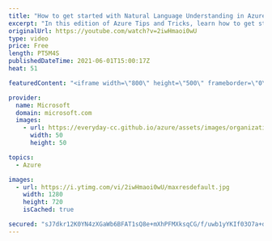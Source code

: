 ```yaml
---
title: "How to get started with Natural Language Understanding in Azure | Azure Tips and Tricks"
excerpt: "In this edition of Azure Tips and Tricks, learn how to get started with Natural Language Understanding in Microsoft Azure.     For more tips and tricks, visit: https://aka.ms/azuretipsandtricks   Get started with 12 months of free services and $200 USD in credit. Create your free account today with Microsoft"
originalUrl: https://youtube.com/watch?v=2iwHmaoi0wU
type: video
price: Free
length: PT5M4S
publishedDateTime: 2021-06-01T15:00:17Z
heat: 51

featuredContent: "<iframe width=\"800\" height=\"500\" frameborder=\"0\" src=\"https://www.youtube.com/embed/2iwHmaoi0wU\" allow=\"accelerometer; autoplay; encrypted-media; gyroscope; picture-in-picture\" allowfullscreen></iframe>"

provider:
  name: Microsoft
  domain: microsoft.com
  images:
    - url: https://everyday-cc.github.io/azure/assets/images/organizations/microsoft.com-50x50.jpg
      width: 50
      height: 50

topics:
  - Azure

images:
  - url: https://i.ytimg.com/vi/2iwHmaoi0wU/maxresdefault.jpg
    width: 1280
    height: 720
    isCached: true

secured: "sJ7dkr12K0YN4zXGaWb6BFAT1sQ8e+mXhPFMXksqCG/f/uwb1yYKIf03O7a+d29LKWNjBnL3U67endFgj34rSCC9BBft9troL/r15vaufgfTeMnFRCXtGpKAyt59wtT2xnrvzhovpgdz5sXjTLR5DqTVv7z0PE9n0QRBMvRrRlz7kXihipN899rmBEWZFaWzeshL00PaUNcpv+/xRGFD4KuttDNJNMNs0Voe7EblYOGfj3c19Sq794mMR34SbmQgGL0wGbnNMcKBsV+sL8M6ypuoRbOk9iVTQUBiE9hc8fOfE5KhelixM8TaXFcnS12dryfXjVFYzeEdJ/VqNazpleJddRdCgKC81s6Fx8C2yJwp8QzomwALf0r5PFj9k88TZlKnsyIrE2+8bk/H6wThwQX4sUVVr0N94OjS5Ud620c=;yLu4iKWXwOpUX1JO70bXCA=="
---
```


